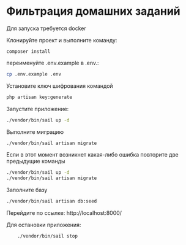 Фильтрация домашних заданий
=====================
Для запуска требуется docker

Клонируйте проект и выполните команду:
```
composer install
```

переименуйте .env.example в .env.:
```bash
cp .env.example .env
```

Установите ключ шифрования командой
```bash
php artisan key:generate
```

Запустите приложение:
```bash
./vendor/bin/sail up -d
```

Выполните миграцию
```bash
./vendor/bin/sail artisan migrate
```
Если в этот момент возникнет какая-либо ошибка повторите две предыдущие команды
```bash
./vendor/bin/sail up -d
./vendor/bin/sail artisan migrate
```
Заполните базу
```bash
./vendor/bin/sail artisan db:seed
```
Перейдите по ссылке:
http://localhost:8000/

Для остановки приложения:
```bash
    ./vendor/bin/sail stop
```
